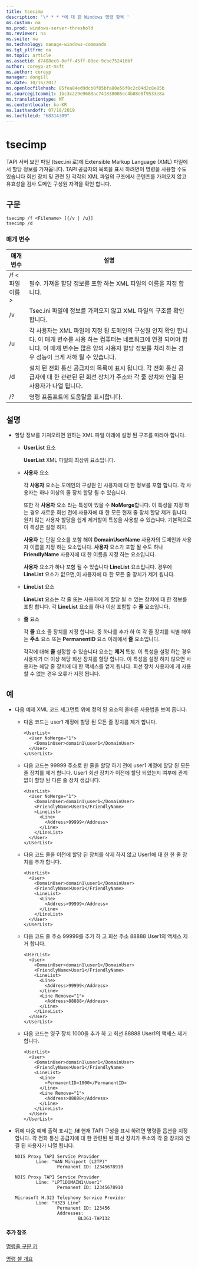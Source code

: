 ```yaml
---
title: tsecimp
description: '\* * * *에 대 한 Windows 명령 항목 '
ms.custom: na
ms.prod: windows-server-threshold
ms.reviewer: na
ms.suite: na
ms.technology: manage-windows-commands
ms.tgt_pltfrm: na
ms.topic: article
ms.assetid: d7488ec6-0eff-45ff-89ee-9cbe752416bf
author: coreyp-at-msft
ms.author: coreyp
manager: dongill
ms.date: 10/16/2017
ms.openlocfilehash: 85fea84ed9dcb0f85bfa80e56f0c2c04d2c8e85b
ms.sourcegitcommit: 1bc3c229e9688ac741838005ec4b88e8f9533e8a
ms.translationtype: MT
ms.contentlocale: ko-KR
ms.lasthandoff: 07/18/2019
ms.locfileid: "68314309"
---
```

# <a name="tsecimp"></a>tsecimp



TAPI 서버 보안 파일 (tsec.ini 로)에 Extensible Markup Language (XML) 파일에서 할당 정보를 가져옵니다. TAPI 공급자의 목록을 표시 하려면이 명령을 사용할 수도 있습니다 회선 장치 및 관련 된 각각의 XML 파일의 구조에서 콘텐츠를 가져오지 않고 유효성을 검사 도메인 구성원 자격을 확인 합니다.

## <a name="syntax"></a>구문

```
tsecimp /f <Filename> [{/v | /u}]
tsecimp /d
```

### <a name="parameters"></a>매개 변수

|매개 변수|설명|
|---------|-----------|
|/f \<파일 이름 >|필수. 가져올 할당 정보를 포함 하는 XML 파일의 이름을 지정 합니다.|
|/v|Tsec.ini 파일에 정보를 가져오지 않고 XML 파일의 구조를 확인 합니다.|
|/u|각 사용자는 XML 파일에 지정 된 도메인의 구성원 인지 확인 합니다. 이 매개 변수를 사용 하는 컴퓨터는 네트워크에 연결 되어야 합니다. 이 매개 변수는 많은 양의 사용자 할당 정보를 처리 하는 경우 성능이 크게 저하 될 수 있습니다.|
|/d|설치 된 전화 통신 공급자의 목록이 표시 됩니다. 각 전화 통신 공급자에 대 한 관련된 된 회선 장치가 주소와 각 줄 장치와 연결 된 사용자가 나열 됩니다.|
|/?|명령 프롬프트에 도움말을 표시합니다.|

## <a name="remarks"></a>설명

-   할당 정보를 가져오려면 원하는 XML 파일 아래에 설명 된 구조를 따라야 합니다.  
    -   **UserList** 요소

        **UserList** XML 파일의 최상위 요소입니다.
    -   **사용자** 요소

        각 **사용자** 요소는 도메인의 구성원 인 사용자에 대 한 정보를 포함 합니다. 각 사용자는 하나 이상의 줄 장치 할당 될 수 있습니다.

        또한 각 **사용자** 요소 라는 특성이 있을 수 **NoMerge**합니다. 이 특성을 지정 하는 경우 새로운 회선 전에 사용자에 대 한 모든 현재 줄 장치 할당 제거 됩니다. 원치 않는 사용자 할당을 쉽게 제거할이 특성을 사용할 수 있습니다. 기본적으로이 특성은 설정 하지.

        **사용자** 는 단일 요소를 포함 해야 **DomainUserName** 사용자의 도메인과 사용자 이름을 지정 하는 요소입니다. **사용자** 요소가 포함 될 수도 하나 **FriendlyName** 사용자에 대 한 이름을 지정 하는 요소입니다.

        **사용자** 요소가 하나 포함 될 수 있습니다 **LineList** 요소입니다. 경우에 **LineList** 요소가 없으면,이 사용자에 대 한 모든 줄 장치가 제거 됩니다.
    -   **LineList** 요소

        **LineList** 요소는 각 줄 또는 사용자에 게 할당 될 수 있는 장치에 대 한 정보를 포함 합니다. 각 **LineList** 요소를 하나 이상 포함할 수 **줄** 요소입니다.
    -   **줄** 요소

        각 **줄** 요소 줄 장치를 지정 합니다. 중 하나를 추가 하 여 각 줄 장치를 식별 해야는 **주소** 요소 또는 **PermanentID** 요소 아래에서 **줄** 요소입니다.

        각각에 대해 **줄** 설정할 수 있습니다 요소는 **제거** 특성. 이 특성을 설정 하는 경우 사용자가 더 이상 해당 회선 장치를 할당 합니다. 이 특성을 설정 하지 않으면 사용자는 해당 줄 장치에 대 한 액세스를 얻게 됩니다. 회선 장치 사용자에 게 사용할 수 없는 경우 오류가 지정 됩니다.

## <a name="examples"></a>예
- 다음 예제 XML 코드 세그먼트 위에 정의 된 요소의 올바른 사용법을 보여 줍니다.  
  - 다음 코드는 user1 계정에 할당 된 모든 줄 장치를 제거 합니다.  
    ```
    <UserList>
      <User NoMerge="1">
        <DomainUser>domain1\user1</DomainUser>
      </User>
    </UserList>
    ```  
  - 다음 코드는 99999 주소로 한 줄을 할당 하기 전에 user1 계정에 할당 된 모든 줄 장치를 제거 합니다. User1 회선 장치가 이전에 할당 되었는지 여부에 관계 없이 할당 된 다른 줄 장치 생깁니다.  
    ```
    <UserList>
      <User NoMerge="1">
        <DomainUser>domain1\user1</DomainUser>
        <FriendlyName>User1</FriendlyName>
        <LineList>
          <Line>
            <Address>99999</Address>
          </Line>
        </LineList>
      </User>
    </UserList>
    ```  
  - 다음 코드 줄을 이전에 할당 된 장치를 삭제 하지 않고 User1에 대 한 한 줄 장치를 추가 합니다.  
    ```
    <UserList>
      <User>
        <DomainUser>domain1\user1</DomainUser>
        <FriendlyName>User1</FriendlyName>
        <LineList>
          <Line>
            <Address>99999</Address>
          </Line>
        </LineList>
      </User>
    </UserList>
    ```  
  - 다음 코드 줄 주소 99999를 추가 하 고 회선 주소 88888 User1의 액세스 제거 합니다.  
    ```
    <UserList>
      <User>
        <DomainUser>domain1\user1</DomainUser>
        <FriendlyName>User1</FriendlyName>
        <LineList>
          <Line>
            <Address>99999</Address>
          </Line>
          <Line Remove="1">
            <Address>88888</Address>
          </Line>
        </LineList>
      </User>
    </UserList>
    ```  
  - 다음 코드는 영구 장치 1000을 추가 하 고 회선 88888 User1의 액세스 제거 합니다.  
    ```
    <UserList>
      <User>
        <DomainUser>domain1\user1</DomainUser>
        <FriendlyName>User1</FriendlyName>
        <LineList>
          <Line>
            <PermanentID>1000</PermanentID>
          </Line>
          <Line Remove="1">
            <Address>88888</Address>
          </Line>
        </LineList>
      </User>
    </UserList>
    ```

-   뒤에 다음 예제 출력 표시는 **/d** 현재 TAPI 구성을 표시 하려면 명령줄 옵션을 지정 합니다. 각 전화 통신 공급자에 대 한 관련된 된 회선 장치가 주소와 각 줄 장치와 연결 된 사용자가 나열 됩니다.  
    ```
    NDIS Proxy TAPI Service Provider
            Line: "WAN Miniport (L2TP)"
                    Permanent ID: 12345678910

    NDIS Proxy TAPI Service Provider
            Line: "LPT1DOMAIN1\User1"
                    Permanent ID: 12345678910

    Microsoft H.323 Telephony Service Provider
            Line: "H323 Line"
                    Permanent ID: 123456
                    Addresses:
                            BLDG1-TAPI32

    ```

#### <a name="additional-references"></a>추가 참조

[명령줄 구문 키](command-line-syntax-key.md)

[명령 셸 개요](https://technet.microsoft.com/library/cc737438(v=ws.10).aspx)
